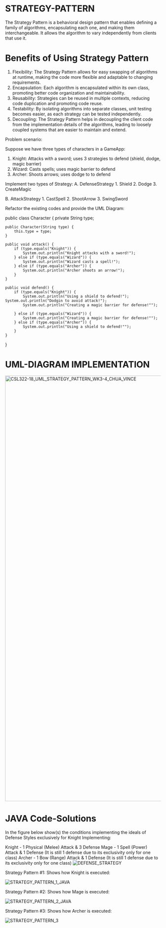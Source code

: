 # STRATEGY-PATTERN

The Strategy Pattern is a behavioral design pattern that enables defining a family of algorithms, encapsulating each one, and making them interchangeable. It allows the algorithm to vary independently from clients that use it. 

# Benefits of Using Strategy Pattern

1) Flexibility: The Strategy Pattern allows for easy swapping of algorithms at runtime, making the code more flexible and adaptable to changing requirements.
2) Encapsulation: Each algorithm is encapsulated within its own class, promoting better code organization and maintainability.
3) Reusability: Strategies can be reused in multiple contexts, reducing code duplication and promoting code reuse.
4) Testability: By isolating algorithms into separate classes, unit testing becomes easier, as each strategy can be tested independently.
5) Decoupling: The Strategy Pattern helps in decoupling the client code from the implementation details of the algorithms, leading to loosely coupled systems that are easier to maintain and extend.

Problem scenario:

Suppose we have three types of characters in a GameApp:

1. Knight: Attacks with a sword; uses 3 strategies to defend (shield, dodge, magic barrier)
2. Wizard: Casts spells; uses magic barrier to defend
3. Archer: Shoots arrows; uses dodge to to defend

Implement two types of Strategy:
A.  DefenseStrategy
     1. Shield
     2. Dodge
     3. CreateMagic

B.  AttackStrategy
     1.  CastSpell
     2.  ShootArrow
     3.  SwingSword  


Refactor the existing codes and provide the UML Diagram:

public class Character {
    private String type;

    public Character(String type) {
        this.type = type;
    }

    public void attack() {
        if (type.equals("Knight")) {
            System.out.println("Knight attacks with a sword!");
        } else if (type.equals("Wizard")) {
            System.out.println("Wizard casts a spell!");
        } else if (type.equals("Archer")) {
            System.out.println("Archer shoots an arrow!");
        }
    }

    public void defend() {
        if (type.equals("Knight")) {
            System.out.println("Using a shield to defend!");
	System.out.println("Dodgin to avoid attack!");
            System.out.println("Creating a magic barrier for defense!"");		

        } else if (type.equals("Wizard")) {
            System.out.println("Creating a magic barrier for defense!"");
        } else if (type.equals("Archer")) {
            System.out.println("Using a shield to defend!"");
        }
    }
}


# UML-DIAGRAM IMPLEMENTATION

<img width="1375" alt="CSL322-18_UML_STRATEGY_PATTERN_WK3-4_CHUA_VINCE" src="https://github.com/VinceTedChua/strategyPattern/assets/142372312/de09dc18-dd16-4382-bde9-67818d6bf3fa">






# JAVA Code-Solutions

In the figure below show(s) the conditions implementing the ideals of Defense Styles exclusively for Knight Implementing:

Knight - 1 Physical (Melee) Attack & 3 Defense
Mage   - 1 Spell (Power) Attack & 1 Defense (It is still 1 defense due to its exclusivity only for one class)
Archer - 1 Bow   (Range) Attack & 1 Defense (It is still 1 defense due to its exclusivity only for one class)
![DEFENSE_STRATEGY](https://github.com/VinceTedChua/strategyPattern/assets/142372312/9f2f5370-48a5-4f4f-8bc7-e8fac56b4938)



Strategy Pattern #1: Shows how Knight is executed:

![STRATEGY_PATTERN_1_JAVA](https://github.com/VinceTedChua/strategyPattern/assets/142372312/1f023fdc-804f-481a-ba4c-ab78c781cd71)


Strategy Pattern #2: Shows how Mage is executed:

![STRATEGY_PATTERN_2_JAVA](https://github.com/VinceTedChua/strategyPattern/assets/142372312/c96edb2a-ae0a-4597-8930-e2a34d3b999a)


Strategy Pattern #3: Shows how Archer is executed:

![STRATEGY_PATTERN_3](https://github.com/VinceTedChua/strategyPattern/assets/142372312/7879637c-821d-4c3f-bead-5ddf58e48ec0)



